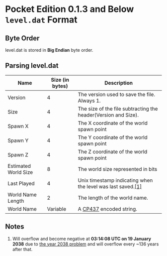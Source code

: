 # Pocket Edition 0.1.3 and Below `level.dat` Format

## Byte Order

level.dat is stored in **Big Endian** byte order.

## Parsing level.dat

| Name | Size (in bytes) | Description |
|------|-----------------|-------------|
| Version | 4 | The version used to save the file. Always 1. |
| Size | 4 | The size of the file subtracting the header(Version and Size). |
| Spawn X | 4 | The X coordinate of the world spawn point |
| Spawn Y | 4 | The Y coordinate of the world spawn point |
| Spawn Z | 4 | The Z coordinate of the world spawn point |
| Estimated World Size | 8 | The world size represented in bits |
| Last Played | 4 | Unix timestamp indicating when the level was last saved.[\[1\]](#1) |
| World Name Length | 2 | The length of the world name. |
| World Name | Variable | A [CP437](https://en.wikipedia.org/wiki/Code_page_437) encoded string. |

## Notes

1. <a id="1"></a> Will overflow and become negative at **03:14:08 UTC on 19 January 2038** due to [the year 2038 problem](https://en.wikipedia.org/wiki/Year_2038_problem) and will overflow every ~136 years after that.
